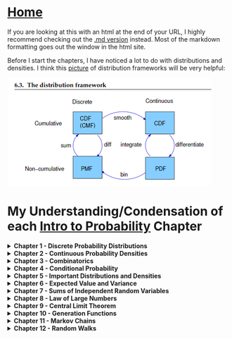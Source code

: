# <a href="https://angelddaz.github.io/bridgetomasters/"> Home </a>

If you are looking at this with an html at the end of your URL, I highly recommend checking out the [.md version](https://github.com/angelddaz/bridgetomasters/blob/master/introtoprob.md) instead. Most of the markdown formatting goes out the window in the html site.

Before I start the chapters, I have noticed a lot to do with distributions and densities. I think this [picture](https://github.com/angelddaz/bridgetomasters/blob/master/Py_scripts/misc/dist_framework.PNG) of distribution frameworks will be very helpful:

<img src="https://github.com/angelddaz/bridgetomasters/blob/master/Py_scripts/misc/dist_framework.PNG" alt = "you should go to the .md version of this site if you can't see this picture: https://github.com/angelddaz/bridgetomasters/blob/master/introtoprob.md">


# My Understanding/Condensation of each [Intro to Probability](https://www.dartmouth.edu/~chance/teaching_aids/books_articles/probability_book/amsbook.mac.pdf) Chapter

<details>
  <summary> <b> Chapter 1 - Discrete Probability Distributions </b> </summary>
<br>
Discrete basically means a finite number of possibilities within the context of probability.
The more we toss a coin, the more the sample mean approaches "True mean"

1.2 Discrete Probability Distributions
```
the sample space of the experiment is the set of all possible outcomes
```
i.e. Omega = sample space of a 6 sided die = {1, 2, 3, 4, 5, 6}
if E = 1
P(1) = 1/6 = Probability of rolling a 1 on a 6 sided die

basic set operations picture from the book. Very reminiscent of relational algebra in databases. I guess if we can consider sample spaces as databases of their own in a way.


<img src="https://github.com/angelddaz/bridgetomasters/blob/master/Py_scripts/misc/basic_set_operations.PNG" alt = "you should go to the .md version of this site if you can't see this picture: https://github.com/angelddaz/bridgetomasters/blob/master/introtoprob.md">


P(A∪B) = P(A) + P(B) − P(A∩B)
basically the left circle of a venn diagram plus the right circle minus the intersection equals the total area that both circles cover.

Tree Diagrams

definition:
```
The uniform distribution on a sample space Omega containing n elements is the function m defined by
m(ω) = 1 / n, for every ω ∈ Omega.
```

history of probability yay :)
Treating each dice as an independent event in a two dice experiment was a revolution apparently. who knew
by 
```Gerolamo Cardano(1501–1576) in his book Liber de Ludo Aleae```

if an event is favorable three out of four cases, the correct odds is 3 : 1
3/4ths probability is P(.75) and if you get the same success twice in a row, you would do (3/4) * (3/4) instead of squaring both odds, which is what Cardano did mistakenly.

There are two main ways to calculate probabilities according to the end of this chapter:
```
Pascal’s method was to develop an algorithm and use it to
calculate the fair division. This method is easy to implement on a computer and easy
to generalize. Fermat’s method, on the other hand, was to change the problem into
an equivalent problem for which he could use counting or combinatorial methods
```
1. Pascal method of using a generalizable algorithm
2. Fermat method of changing the problem so that we can use counting or combinatorial methods.

I'm not totally sure what the above 10 lines mean but will go into more detail as the book continues.

final thing in the chapter:
```
both the algorithmic approach and the combinatorial approach share equal billing
```
I had to look up equal billing because I am not familiar with this phrase, and it means basically equal importance. You could probably gather from the clues the words give you but one I haven't come across very often so I looked it up just to be sure and to make the book more accessible to first gen folks.

As a side note, I appreciate that this book has less chapters and more details. Think Stats was great as an intro to multiple topics but since I am familiar with a lot of it, programing and statistics, the parts which I am not familiar with I felt like it didn't go into enough detail. I'm having a good time with Open Intro Stats and this book so far, Intro to Prob. Some books just click and others don't through nobody's fault.

</details>

<details>
  <summary> <b> Chapter 2 - Continuous Probability Densities</b> </summary>
<br>
  
```summing an uncountable number of real numbers is a tricky business
```
Thinking face.emoji
simulations for how the proportion of success under a curve given an area, (x,y) = ([0,1],[0,1])
of course you can do this with calculus with an integral but simulation proportions is really interesting. 

```
different choices of coordinates will lead
to different assignments of probabilities
```
interesting. Most of the time, it's easy to think in x,y cartesian coordinates but other ones exist. especially with circular-y type stuff.

2.2 Continuous Density Functions
This is basically graphing the simulations in 2.1 it seems like. In smoothed out bar charts, or grabbing some sort of functions from these distributions of the simulations.

</details>

<details>
  <summary> <b> Chapter 3 - Combinatorics </b> </summary>
<br>

3.1 Permutations
```
The number of permutations of n increases so rapidly that even to list all permutations of 20 objects is impractical
```
3.2 Combination
n choose j = (factorial of n) / ((factorial of j)((factorial of (n - j)))

```
Bernoulli trials process is a sequence of n chance experiments such that

1. Each experiment has two possible outcomes, which we may call success and
failure.

2. The probability p of success on each experiment is the same for each experiment,
and this probability is not affected by any knowledge of previous
outcomes. The probability q of failure is given by q = 1 − p.
```
3.3 Card Shuffling
lots of proofs and theorems


</details>


<details>
  <summary> <b> Chapter 4 - Conditional Probability </b> </summary>
<br>
  
if events E and F are independent then:
```
P(E|F) = P(E) and P(F|E) = P(F)

or

at least one of the events has probability 0.
```
Another way to check for independence:
```
P(E ∩ F) = P(E)P(F) 
```

4.2  Continuous Conditional Probability

looks like conditional probability but with integrals


4.3 Paradoxes

Decision trees and using them based on how we receive or interpret information.

</details>

<details>
  <summary> <b> Chapter 5 - Important Distributions and Densities </b> </summary>
<br>

Negative binomial distribution is like binomial distribution except that the probabilities are calculated with 
P(X = x) = (x − 1 choose k − 1 ) * p^k * q^(x − k) 

Poisson Distribution

```
The Poisson distribution arises in many situations. It is safe to say that it is one of
the three most important discrete probability distributions (the other two being the
uniform and the binomial distributions).
```

so this following sentence is the hint that we can deal with a Poisson distribution:

```
Suppose that we have a situation in which a certain kind of occurrence happens
at random over a period of time
```

Hypergeometric Distribution

k is option 1
N - k is option 2
n is how many we choose 

this distribution depends on three parameters N, k, and n

P(X = x) = h(N, k, n, x) = ((k choose x) * ( N − k choose n − x ) ) / (N choose n)

```
This distribution can be generalized to the case where there are more than two types of object
```

Benford Distribution -- never heard of this distribution before
```
distribution comes from the study of leading digits in dataset
```


super interesting. reminds me of the Ben Affleck movie 'The Accountant':
```
Mark Nigrini has advocated the use of the Benford distribution as a means
of testing suspicious financial records such as bookkeeping entries, checks, and tax
returns. His idea is that if someone were to “make up” numbers in these cases,
the person would probably produce numbers that are fairly uniformly distributed,
while if one were to use the actual numbers, the leading digits would roughly follow
the Benford distribution
```

5.2 Important Densities

Apparently there's a difference between distributions and densities
that makes sense. distribution may refer to area taken up and density is the relative amount within that area.

Chi Squared Density:
```
method for testing independence of traits
 ```

The sum of each i where (Observedi - Expectedi) ^ 2 / (Expectedi)

We can plot each of these values for a distrubtion.

The chi-squared test statistic can then be used against a critical value to test a null hypothesis.

Cauchy Density -- never heard of this one
didn't get this section almost at all

  </details>

<details>
  <summary> <b> Chapter 6 - Expected Value and Variance </b> </summary>
<br>

```
We often refer to the expected value as the mean, and denote E(X) by µ (mu) for short. 
```

E(X + Y) = E(X) + E(Y)

and if c is any constant

E(c * X) = c * E(X)

Bernoulli Trials -- again

if Ssubn is number of successes in n trials
then E(Ssubn) = n * p

where p is probability of success

6.2 Variance of Discrete Random Variables

Variance of X = V(X) = E((X − µ)^2) = Sum for each observed x ((x − µ)^2 * m(x) )

where m(x) is probability of the individual x occuring

Standard Deviation is the square root of Variance

6.3 Continuous Random Variables

Continuous just means calculus and integrals to me now
E(x) = integral of x * f(x) dx



  </details>

<details>
  <summary> <b> Chapter 7 - Sums of Independent Random Variables </b> </summary>
<br>

7.2 Sums of Continuous Random Variables

I didn't really understand this chapter much at all


</details>

<details>
  <summary> <b> Chapter 8 - Law of Large Numbers </b> </summary>
<br>
  
What is Chebyshev's inequality? I don't know.

I think Bernoulli uses the law of large numbers as reasoning for fate, that everything in the long run must return to a state of averages or something like that. Philosophical.


Didn't really understand much in that chapter. I wonder how this law differs from Central Limit Theorem (CLT)
```
The Central limit Theorem states that when sample size tends to infinity, the sample mean will be normally distributed. 
The Law of Large Number states that when sample size tends to infinity, the sample mean equals to population mean.
```

</details>

<details>
  <summary> <b> Chapter 9 - Central Limit Theorem </b> </summary>
<br>

```
The Central limit Theorem states that when sample size tends to infinity, the sample mean will be normally distributed. 
```

</details>

<details>
  <summary> <b> Chapter 10 - Generation Functions</b> </summary>
<br>
  
10.1 Generating Functions for Discrete Distributions

Moment generating functions. what?

Ok Now I understand the purpose of moment generation functions a bit with this grounded example:
```
Heads or Tails

Example 10.7 In the coin-tossing game discussed in Example 1.4, we now consider
the question "When is Peter first in the lead?"

Let Xk describe the outcome of the kth trial in the game
```
I wish they would have started with the example.

10.2 Branching Processes
calculating the extinction of humankind

Possibly the most esoteric and boring chapter of the book

</details>

<details>
  <summary> <b> Chapter 11 - Markov Chains  </b> </summary>
<br>

The textbook seems to be abandoning the concept of independent trials in this chapter:
```
Modern probability theory studies chance processes for which the knowledge
of previous outcomes influences predictions for future experiments.

...

In this process, the outcome of a given experiment can affect the outcome
of the next experiment. This type of process is called a Markov chain.
```
Interesting. So I'm thinking what's the difference betweeen Markov chain and Bayes, which Google changes to Bayesian Networks.

Here's a [link](https://stats.stackexchange.com/questions/100047/difference-between-bayesian-networks-and-markov-process) which answers some of the questions I have. They also provide a link to a cool [visualized Markov Chains](http://setosa.io/blog/2014/07/26/markov-chains/)

Which explains the following:
```
Markov chain tells you the probabilitiy of hopping, or "transitioning," from one state to any other state
```

We have a set of States and each transition (change from one state to another) has a probability usually denoted by psubij

Transition matrix is a grid of these probabilities essentially.

So if psubii = 1.00 that means absorption. Quote from this [pdf](http://www.math.tamu.edu/~kahlig/notes/166/ch-M-3.pdf)
```
Definition: A state of a Markov process is called absorbing if once in that state there is no chance
of leaving that state
```

Googling definitions or looking for supplementary material has made reading through textbooks so much easier.

11.3 Ergodic Markov Chains

```
A Markov chain is called an ergodic chain if it is possible to go
from every state to every state (not necessarily in one move). ✷
In many books, ergodic Markov chains are called irreducible
```

</details>

<details>
  <summary> <b> Chapter 12 - Random Walks </b> </summary>
<br>
  
I don't get it.

  

</details>

